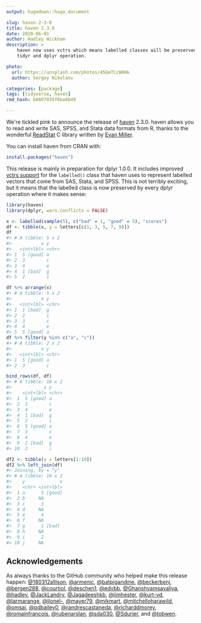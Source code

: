 ```yaml
---
output: hugodown::hugo_document

slug: haven-2-3-0
title: haven 2.3.0
date: 2020-06-01
author: Hadley Wickham
description: >
    haven now uses vctrs which means labelled classes will be preserved in
    tidyr and dplyr operation.

photo:
  url: https://unsplash.com/photos/45GmTCcW8Hk
  author: Sergey Nikolaev

categories: [package] 
tags: [tidyverse, haven]
rmd_hash: b8607035f6ba0b49

---
```


We're tickled pink to announce the release of [haven](https://haven.tidyverse.org) 2.3.0. haven allows you to read and write SAS, SPSS, and Stata data formats from R, thanks to the wonderful [ReadStat](https://github.com/WizardMac/ReadStat) C library written by [Evan Miller](https://www.evanmiller.org/).

You can install haven from CRAN with:

``` r
install.packages("haven")
```

This release is mainly in preparation for dplyr 1.0.0. It includes improved [vctrs support](https://www.tidyverse.org/blog/2020/04/dplyr-1-0-0-and-vctrs/) for the `labelled()` class that haven uses to represent labelled vectors that come from SAS, Stata, and SPSS. This is not terribly exciting, but it means that the labelled class is now preserved by every dplyr operation where it makes sense:

``` r
library(haven)
library(dplyr, warn.conflicts = FALSE)

x <- labelled(sample(5), c("bad" = 1, "good" = 5), "scores")
df <- tibble(x, y = letters[c(1, 3, 5, 7, 9)])
df
#> # A tibble: 5 x 2
#>           x y    
#>   <int+lbl> <chr>
#> 1  5 [good] a    
#> 2  3        c    
#> 3  4        e    
#> 4  1 [bad]  g    
#> 5  2        i

df %>% arrange(x)
#> # A tibble: 5 x 2
#>           x y    
#>   <int+lbl> <chr>
#> 1  1 [bad]  g    
#> 2  2        i    
#> 3  3        c    
#> 4  4        e    
#> 5  5 [good] a
df %>% filter(y %in% c("a", "c"))
#> # A tibble: 2 x 2
#>           x y    
#>   <int+lbl> <chr>
#> 1  5 [good] a    
#> 2  3        c

bind_rows(df, df)
#> # A tibble: 10 x 2
#>            x y    
#>    <int+lbl> <chr>
#>  1  5 [good] a    
#>  2  3        c    
#>  3  4        e    
#>  4  1 [bad]  g    
#>  5  2        i    
#>  6  5 [good] a    
#>  7  3        c    
#>  8  4        e    
#>  9  1 [bad]  g    
#> 10  2        i

df2 <- tibble(y = letters[1:10])
df2 %>% left_join(df)
#> Joining, by = "y"
#> # A tibble: 10 x 2
#>    y             x
#>    <chr> <int+lbl>
#>  1 a      5 [good]
#>  2 b     NA       
#>  3 c      3       
#>  4 d     NA       
#>  5 e      4       
#>  6 f     NA       
#>  7 g      1 [bad] 
#>  8 h     NA       
#>  9 i      2       
#> 10 j     NA
```

Acknowledgements
----------------

As always thanks to the GitHub community who helped make this release happen: [@180312allison](https://github.com/180312allison), [@armenic](https://github.com/armenic), [@batpigandme](https://github.com/batpigandme), [@beckerbenj](https://github.com/beckerbenj), [@bergen288](https://github.com/bergen288), [@courtiol](https://github.com/courtiol), [@deschen1](https://github.com/deschen1), [@edvbb](https://github.com/edvbb), [@Ghanshyamsavaliya](https://github.com/Ghanshyamsavaliya), [@hadley](https://github.com/hadley), [@JackLandry](https://github.com/JackLandry), [@Jagadeeshkb](https://github.com/Jagadeeshkb), [@jimhester](https://github.com/jimhester), [@kurt-vd](https://github.com/kurt-vd), [@larmarange](https://github.com/larmarange), [@lionel-](https://github.com/lionel-), [@mayer79](https://github.com/mayer79), [@mikmart](https://github.com/mikmart), [@mitchelloharawild](https://github.com/mitchelloharawild), [@omsai](https://github.com/omsai), [@pdbailey0](https://github.com/pdbailey0), [@randrescastaneda](https://github.com/randrescastaneda), [@richarddmorey](https://github.com/richarddmorey), [@romainfrancois](https://github.com/romainfrancois), [@rubenarslan](https://github.com/rubenarslan), [@sda030](https://github.com/sda030), [@Sdurier](https://github.com/Sdurier), and [@tobwen](https://github.com/tobwen).
